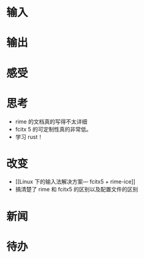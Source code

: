 # 输入

# 输出

# 感受

# 思考
- rime 的文档真的写得不太详细
- fcitx 5 的可定制性真的非常低。
- 学习 rust！
# 改变
- [[Linux 下的输入法解决方案— fcitx5 + rime-ice]]
- 搞清楚了 rime 和 fcitx5 的区别以及配置文件的区别
# 新闻

# 待办